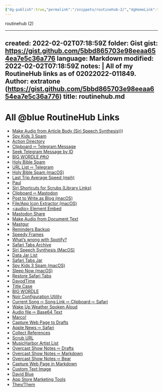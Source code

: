 ```yaml
---
{"dg-publish":true,"permalink":"/snippets/routinehub-2/","dgHomeLink":true,"dgPassFrontmatter":false}
---
```


routinehub (2)

---
created: 2022-02-02T07:18:59Z
folder: Gist
gist: https://gist.github.com/5bbd865703e98eeaa654ea7e5c36a776
language: Markdown
modified: 2022-02-02T07:18:59Z
notes: |
    All of my RoutineHub links as of 02022022-011849.
    Author: extratone (https://gist.github.com/5bbd865703e98eeaa654ea7e5c36a776)
title: routinehub.md
---

# All @blue RoutineHub Links
- [Make Audio from Article Body (Siri Speech Synthesis)](https://routinehub.co/shortcut/9953/)))
- [Spy Kids 3 Spam](https://routinehub.co/shortcut/10919/)
- [Action Directory](https://routinehub.co/shortcut/10921/)
- [Clipboard ⇨ Telegram Message](https://routinehub.co/shortcut/10929/)
- [Seek Telegram Message by ID](https://routinehub.co/shortcut/10930/)
- [BIG WORDLE 𝘗𝘙𝘖](https://routinehub.co/shortcut/10918/)
- [Holy Bible Spam](https://routinehub.co/shortcut/10925/)
- [URL List ⇨ Telegram](https://routinehub.co/shortcut/10926/)
- [Holy Bible Spam (macOS)](https://routinehub.co/shortcut/10924/)
- [Last Trip Average Speed (mph)](https://routinehub.co/shortcut/10953/)
- [Paul](https://routinehub.co/shortcut/10941/)
- [Siri Shortcuts for Scrubs (Library Links)](https://routinehub.co/shortcut/10978/)
- [Clipboard ⇨ Mastodon](https://routinehub.co/shortcut/10980/)
- [Post to Write.as Blog (macOS)](https://routinehub.co/shortcut/10981/)
- [File/App Icon Extractor (macOS)](https://routinehub.co/shortcut/10982/)
- [&lt;audio&gt; Element Embed](https://routinehub.co/shortcut/9948/)
- [Mastodon Share](https://routinehub.co/shortcut/9776/)
- [Make Audio from Document Text](https://routinehub.co/shortcut/10028/)
- [Mastgur](https://routinehub.co/shortcut/9781/)
- [Reminders Backup](https://routinehub.co/shortcut/10118/)
- [Speedy Frames](https://routinehub.co/shortcut/10775/)
- [What’s wrong with Spotify?](https://routinehub.co/shortcut/10402/)
- [Safari Tabs Archive](https://routinehub.co/shortcut/10774/)
- [Siri Speech Synthesis (MacOS)](https://routinehub.co/shortcut/10583/)
- [Data Jar List](https://routinehub.co/shortcut/10730/)
- [Safari Tabs Jar](https://routinehub.co/shortcut/10868/)
- [Spy Kids 3 Spam (macOS)](https://routinehub.co/shortcut/10873/)
- [Sleep Now (macOS)](https://routinehub.co/shortcut/10867/)
- [Restore Safari Tabs](https://routinehub.co/shortcut/10869/)
- [DavodTime](https://routinehub.co/shortcut/10872/)
- [Title Case](https://routinehub.co/shortcut/10866/)
- [BIG WORDLE](https://routinehub.co/shortcut/10871/)
- [Noir Configuration Utility](https://routinehub.co/shortcut/10917/)
- [Current Song ⇨ Song.Link ⇨ Clipboard ⇨ Safari](https://routinehub.co/shortcut/8940/)
- [Wake Up Weather Spoken Aloud](https://routinehub.co/shortcut/8387/)
- [Audio file ⇨ Base64 Text](https://routinehub.co/shortcut/8914/)
- [Marco!](https://routinehub.co/shortcut/8987/)
- [Capture Web Page to Drafts](https://routinehub.co/shortcut/8994/)
- [Apple News ⇨ Safari](https://routinehub.co/shortcut/8690/)
- [Collect References](https://routinehub.co/shortcut/8913/)
- [Scrub URL](https://routinehub.co/shortcut/8783/)
- [MusicHarbor Artist List](https://routinehub.co/shortcut/8935/)
- [Overcast Show Notes ⇨ Drafts](https://routinehub.co/shortcut/8944/)
- [Overcast Show Notes ⇨ Markdown](https://routinehub.co/shortcut/8943/)
- [Overcast Show Notes ⇨ Bear](https://routinehub.co/shortcut/8942/)
- [Capture Web Page in Markdown](https://routinehub.co/shortcut/9549/)
- [Custom Text Image](https://routinehub.co/shortcut/9284/)
- [David Blue](https://routinehub.co/shortcut/9282/)
- [App Store Marketing Tools](https://routinehub.co/shortcut/9821/)
- [They/Them](https://routinehub.co/shortcut/10511/)
